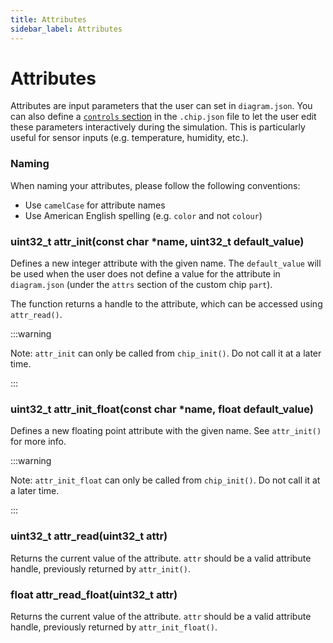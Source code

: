 ```yaml
---
title: Attributes
sidebar_label: Attributes
---
```


# Attributes

Attributes are input parameters that the user can set in `diagram.json`. You can also define a [`controls` section](./chip-json#controls) in the `.chip.json` file to let the user edit these parameters interactively during the simulation. This is particularly useful for sensor inputs (e.g. temperature, humidity, etc.).

### Naming

When naming your attributes, please follow the following conventions:

- Use `camelCase` for attribute names
- Use American English spelling (e.g. `color` and not `colour`)

### uint32_t attr_init(const char \*name, uint32_t default_value)

Defines a new integer attribute with the given name. The `default_value` will be used when the user does not define a value for the attribute in `diagram.json` (under the `attrs` section of the custom chip `part`).

The function returns a handle to the attribute, which can be accessed using `attr_read()`.

:::warning

Note: `attr_init` can only be called from `chip_init()`. Do not call it at a later time.

:::

### uint32_t attr_init_float(const char \*name, float default_value)

Defines a new floating point attribute with the given name. See `attr_init()` for more info.

:::warning

Note: `attr_init_float` can only be called from `chip_init()`. Do not call it at a later time.

:::

### uint32_t attr_read(uint32_t attr)

Returns the current value of the attribute. `attr` should be a valid attribute handle, previously returned by `attr_init()`.

### float attr_read_float(uint32_t attr)

Returns the current value of the attribute. `attr` should be a valid attribute handle, previously returned by `attr_init_float()`.
